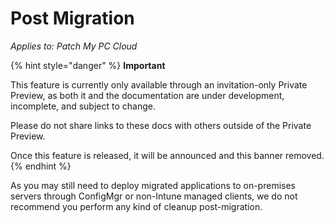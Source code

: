 # Post Migration

_Applies to: Patch My PC Cloud_

{% hint style="danger" %}
**Important**

This feature is currently only available through an invitation-only Private Preview, as both it and the documentation are under development, incomplete, and subject to change.

Please do not share links to these docs with others outside of the Private Preview.

Once this feature is released, it will be announced and this banner removed.
{% endhint %}

As you may still need to deploy migrated applications to on-premises servers through ConfigMgr or non-Intune managed clients, we do not recommend you perform any kind of cleanup post-migration.